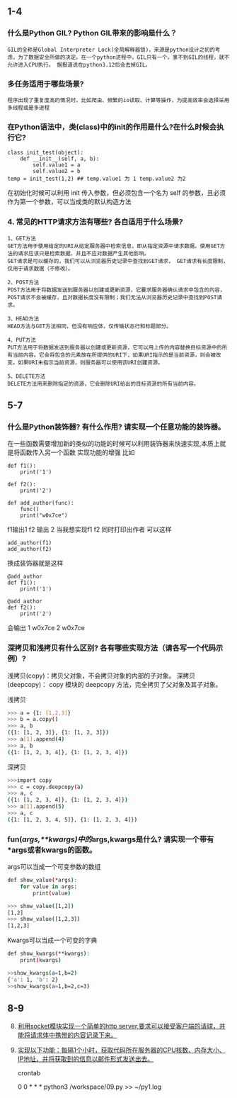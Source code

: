 
## 1-4

### 什么是Python GIL? Python GIL带来的影响是什么？

    GIL的全称是Global Interpreter Lock(全局解释器锁)，来源是python设计之初的考虑，为了数据安全所做的决定。在一个python进程中，GIL只有一个。拿不到GIL的线程，就不允许进入CPU执行。 据报道说在python3.12后会去掉GIL。
    
### 多任务适用于哪些场景? 
    
    程序出现了重复度高的情况时，比如爬虫、频繁的io读取、计算等操作，为提高效率会选择采用多线程或是多进程

### 在Python语法中，类(class)中的init的作用是什么?在什么时候会执行它?

```Python3
class init_test(object):
    def __init__(self, a, b):
        self.value1 = a
        self.value2 = b
temp = init_test(1,2) ## temp.value1 为 1 temp.value2 为2 
```
在初始化时候可以利用 init 传入参数，但必须包含一个名为 self 的参数，且必须作为第一个参数，可以当成类的默认构造方法

### 4. 常见的HTTP请求方法有哪些? 各自适用于什么场景?

    1、GET方法
    GET方法用于使用给定的URI从给定服务器中检索信息，即从指定资源中请求数据。使用GET方法的请求应该只是检索数据，并且不应对数据产生其他影响。
    GET请求是可以缓存的，我们可以从浏览器历史记录中查找到GET请求， GET请求有长度限制，仅用于请求数据（不修改）。

    2、POST方法
    POST方法用于将数据发送到服务器以创建或更新资源，它要求服务器确认请求中包含的内容，POST请求不会被缓存，且对数据长度没有限制；我们无法从浏览器历史记录中查找到POST请求。

    3、HEAD方法
    HEAD方法与GET方法相同，但没有响应体，仅传输状态行和标题部分。

    4、PUT方法
    PUT方法用于将数据发送到服务器以创建或更新资源，它可以用上传的内容替换目标资源中的所有当前内容。它会将包含的元素放在所提供的URI下，如果URI指示的是当前资源，则会被改变。如果URI未指示当前资源，则服务器可以使用该URI创建资源。

    5、DELETE方法
    DELETE方法用来删除指定的资源，它会删除URI给出的目标资源的所有当前内容。

## 5-7

### 什么是Python装饰器? 有什么作用? 请实现一个任意功能的装饰器。

在一些函数需要增加新的类似的功能的时候可以利用装饰器来快速实现,本质上就是将函数传入另一个函数 实现功能的增强
比如

```Python3
def f1():
    print('1')

def f2():
    print('2')

def add_author(func):
    func()
    print("w0x7ce")

```

f1输出1 f2 输出 2 当我想实现f1 f2  同时打印出作者 可以这样

```Python3
add_author(f1)
add_author(f2)
```

换成装饰器就是这样

```Python3
@add_author
def f1():
    print('1')

@add_author
def f2():
    print('2')

```

会输出
1
w0x7ce
2
w0x7ce


### 深拷贝和浅拷贝有什么区别? 各有哪些实现方法（请各写一个代码示例）?

浅拷贝(copy)：拷贝父对象，不会拷贝对象的内部的子对象。
深拷贝(deepcopy)： copy 模块的 deepcopy 方法，完全拷贝了父对象及其子对象。

浅拷贝 

```bash
>>> a = {1: [1,2,3]} 
>>> b = a.copy() 
>>> a, b 
({1: [1, 2, 3]}, {1: [1, 2, 3]}) 
>>> a[1].append(4) 
>>> a, b 
({1: [1, 2, 3, 4]}, {1: [1, 2, 3, 4]})
```

深拷贝

```bash
>>>import copy 
>>> c = copy.deepcopy(a) 
>>> a, c 
({1: [1, 2, 3, 4]}, {1: [1, 2, 3, 4]}) 
>>> a[1].append(5)
>>> a, c 
({1: [1, 2, 3, 4, 5]}, {1: [1, 2, 3, 4]})
```

### fun(*args,**kwargs)中的*args,**kwargs是什么? 请实现一个带有*args或者**kwargs的函数。

args可以当成一个可变参数的数组 

```bash
def show_value(*args):
    for value in args:
        print(value)

>>> show_value([1,2])
[1,2]
>>> show_value([1,2,3])
[1,2,3]
```

Kwargs可以当成一个可变的字典

```bash
def show_kwargs(**kwargs):
    print(kwargs)

>>show_kwargs(a=1,b=2)
{'a': 1, 'b': 2}
>>show_kwargs(a=1,b=2,c=3)
```

## 8-9

8. [利用socket模块实现一个简单的http server,要求可以接受客户端的请球，并能将请求体中携带的内容记录下来。](https://github.com/tianrking/0607/blob/master/08.py)

9. [实现以下功能：每隔1个小时，获取代码所在服务器的CPU核数、内存大小、IP地址，并将获取到的信息以邮件形式发送出去。](https://github.com/tianrking/0607/blob/master/09.py)


    crontab 

    0 0 * * *  python3 /workspace/09.py >> ~/py1.log